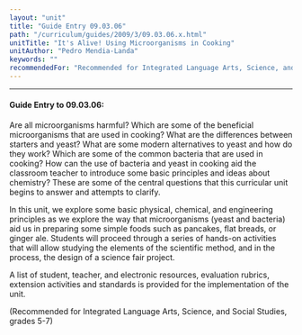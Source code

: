 ```yaml
---
layout: "unit"
title: "Guide Entry 09.03.06"
path: "/curriculum/guides/2009/3/09.03.06.x.html"
unitTitle: "It's Alive! Using Microorganisms in Cooking"
unitAuthor: "Pedro Mendia-Landa"
keywords: ""
recommendedFor: "Recommended for Integrated Language Arts, Science, and Social Studies, grades 5-7"
---
```

<body>
<hr/>
 <h4>
  Guide Entry to 09.03.06:
 </h4>
 Are all microorganisms harmful? Which are some of the beneficial microorganisms that are used in cooking? What are the differences between starters and yeast? What are some modern alternatives to yeast and how do they work? Which are some of the common bacteria that are used in cooking? How can the use of bacteria and yeast in cooking aid the classroom teacher to introduce some basic principles and ideas about chemistry?  These are some of the central questions that this curricular unit begins to answer and attempts to clarify.
<p>
  In this unit, we explore some basic physical, chemical, and engineering principles as we explore the way that microorganisms (yeast and bacteria) aid us in preparing some simple foods such as pancakes, flat breads, or ginger ale. Students will proceed through a series of hands-on activities that will allow studying the elements of the scientific method, and in the process, the design of a science fair project.
 </p>
<p>
  A list of student, teacher, and electronic resources, evaluation rubrics, extension activities and standards is provided for the implementation of the unit.
 </p>
<p>
  (Recommended for Integrated Language Arts, Science, and Social Studies, grades 5-7)
 </p>











</body>